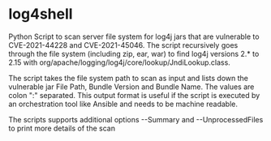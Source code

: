 # log4shell
Python Script to scan server file system for log4j jars that are vulnerable to CVE-2021-44228 and CVE-2021-45046. The script recursively goes through the file system (including zip, ear, war) to find log4j versions 2.* to 2.15 with org/apache/logging/log4j/core/lookup/JndiLookup.class.  

The script takes the file system path to scan as input and lists down the vulnerable jar File Path, Bundle Version and Bundle Name. The values are colon ":" separated. This output format is useful if the script is executed by an orchestration tool like Ansible and needs to be machine readable. 

The scripts supports additional options --Summary and --UnprocessedFiles to print more details of the scan

